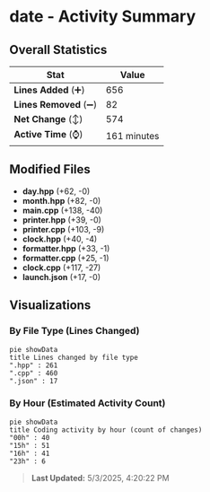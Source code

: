 # date - Activity Summary 

## Overall Statistics

| Stat                   | Value                                                             |
| ---------------------- | ----------------------------------------------------------------- |
| **Lines Added** (➕)   | 656                                          |
| **Lines Removed** (➖) | 82                                        |
| **Net Change** (↕)    | 574                |
| **Active Time** (⌚)   | 161 minutes |


## Modified Files
- **day.hpp** (+62, -0)
- **month.hpp** (+82, -0)
- **main.cpp** (+138, -40)
- **printer.hpp** (+39, -0)
- **printer.cpp** (+103, -9)
- **clock.hpp** (+40, -4)
- **formatter.hpp** (+33, -1)
- **formatter.cpp** (+25, -1)
- **clock.cpp** (+117, -27)
- **launch.json** (+17, -0)

## Visualizations

### By File Type (Lines Changed)

```mermaid
pie showData
title Lines changed by file type
".hpp" : 261
".cpp" : 460
".json" : 17
```

### By Hour (Estimated Activity Count)

```mermaid
pie showData
title Coding activity by hour (count of changes)
"00h" : 40
"15h" : 51
"16h" : 41
"23h" : 6
```


> **Last Updated:** 5/3/2025, 4:20:22 PM